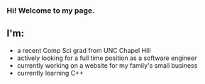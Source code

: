 ### Hi! Welcome to my page.
## I'm: 
- a recent Comp Sci grad from UNC Chapel Hill
- actively looking for a full time position as a software engineer
- currently working on a website for my family's small business
- currently learning C++

<!--
**jerte/jerte** is a ✨ _special_ ✨ repository because its `README.md` (this file) appears on your GitHub profile.

Here are some ideas to get you started:

- 🔭 I’m currently working on ...
- 🌱 I’m currently learning ...
- 👯 I’m looking to collaborate on ...
- 🤔 I’m looking for help with ...
- 💬 Ask me about ...
- 📫 How to reach me: ...
- 😄 Pronouns: ...
- ⚡ Fun fact: ...
-->
